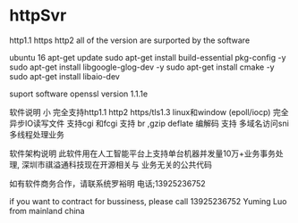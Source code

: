 # httpSvr
http1.1  https http2 all of the version are surported  by the software


ubuntu 16
apt-get update
sudo apt-get install build-essential pkg-config -y
sudo apt-get install libgoogle-glog-dev -y
sudo apt-get install cmake -y
sudo apt-get install libaio-dev

suport software
openssl version  1.1.1e


软件说明 小
完全支持http1.1 http2  https/tls1.3
linux和window  (epoll/iocp) 完全异步IO读写文件
支持cgi 和fcgi 
支持 br ,gzip deflate 编解码
支持 多域名访问sni
多线程处理业务

 软件架构说明
 此软件用在人工智能平台上支持单台机器并发量10万+业务事务处理,  深圳市祺溢通科技现在开源相关与
 业务无关的公共代码

 如有软件商务合作，请联系统罗裕明  电话;13925236752 

 if you want to contract for bussiness, please call 13925236752  Yuming Luo from  mainland china





